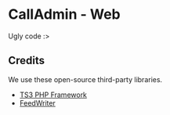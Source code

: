 # CallAdmin - Web
Ugly code :>

## Credits
We use these open-source third-party libraries.

 * [TS3 PHP Framework](http://www.planetteamspeak.com/)
 * [FeedWriter](https://github.com/mibe/FeedWriter)